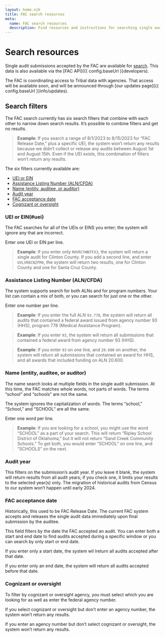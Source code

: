 ```yaml
---
layout: home.njk
title: FAC search resources
meta:
  name: FAC search resources
  description: Find resources and instructions for searching single audit data.
---
```


# Search resources

Single audit submissions accepted by the FAC are available for [search](https://app.fac.gov/dissemination/search/). This data is also available via the [FAC API]({{ config.baseUrl }}developers). 

The FAC is coordinating access to Tribal data with agencies. That access will be available soon, and will be announced through [our updates page]({{ config.baseUrl }}info/updates).

## Search filters

The FAC search currently has six search filters that combine with each other to narrow down search results. It’s possible to combine filters and get no results.

> **Example**: If you search a range of 8/1/2023 to 8/15/2023 for “FAC Release Date,”  plus a specific UEI, the system won’t return any results because we didn’t collect or release any audits between August 1st and August 15th. Even if the UEI exists, this combination of filters won’t return any results.

The six filters currently available are:
- [UEI or EIN](#uei)
- [Assistance Listing Number (ALN/CFDA)](#assistance-listing-number-alncfda)
- [Name (entity, auditee, or auditor)](#name-entity-auditee-or-auditor)
- [Audit year](#audit-year)
- [FAC acceptance date](#fac-acceptance-date)
- [Cognizant or oversight](#cognizant-or-oversight)

### UEI or EIN(#uei)

The FAC searches for all of the UEIs or EINS you enter; the system will ignore any that are incorrect.

Enter one UEI or EIN per line.

> **Example**: If you enter only `RHVRCYWNTFX3`, the system will return a single audit for Clinton County. If you add a second line, and enter `UVLVR8CN2FM4`, the system will return two results, one for Clinton County and one for Santa Cruz County.

### Assistance Listing Number (ALN/CFDA)

The system supports search for both ALNs and for program numbers. Your list can contain a mix of both, or you can search for just one or the other.

Enter one number per line.

> **Example**: If you enter the full ALN `93.778`, the system will return all audits that contained a federal award issued from agency number 93 (HHS), program 778 (Medical Assistance Program).

> **Example**: If you enter `93`, the system will return all submissions that contained a federal award from agency number 93 (HHS).

> **Example**: If you enter `93` on one line, and `20.600` on another, the system will return all submissions that contained an award for HHS, and all awards that included funding on ALN 20.600. 

### Name (entity, auditee, or auditor)
The name search looks at multiple fields in the single audit submission. At this time, the FAC matches whole words, not parts of words. The terms “school” and “schools” are not the same.

The system ignores the capitalization of words. The terms “school,” “School,” and “SCHOOL” are all the same.

Enter one word per line.

> **Example**: If  you are looking for a school, you might use the word “SCHOOL” as a part of your search. This will return “Ripley School District of Oklahoma,” but it will not return “Sand Creek Community Schools.” To get both, you would enter “SCHOOL” on one line, and “SCHOOLS” on the next. 

### Audit year

This filters on the submission’s audit year. If you leave it blank, the system will return results from all audit years; if you check one, it limits your results to the selected year(s) only. The migration of historical audits from Census to our system won’t happen until early 2024.

### FAC acceptance date

Historically, this used to be FAC Release Date.  The current FAC system accepts and releases the single audit data immediately upon final submission by the auditee.

This field filters by the date the FAC accepted an audit. You can enter both a start and end date to find audits accepted during a specific window or you can search by only start or end date.

If you enter only a start date, the system wil lreturn all audits accepted after that date.

If you enter only an end date, the system will return all audits accepted before that date.

### Cognizant or oversight

To filter by cognizant or oversight agency, you must select which you are looking for as well as enter the federal agency number. 

If you select cognizant or oversight but don’t enter an agency number, the system won’t return any results. 

If you enter an agency number but don’t select cognizant or oversight, the system won’t return any results.
